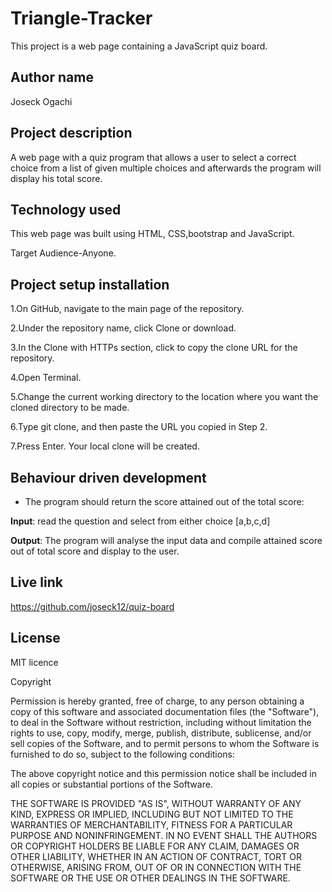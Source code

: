 # Triangle-Tracker

This project is a web page containing a JavaScript quiz board.

## Author name

Joseck Ogachi

## Project description

A web page with a quiz program that allows a user to select a correct choice from a list of given multiple choices and afterwards the program will display his total score.

## Technology used

This web page was built using HTML, CSS,bootstrap and JavaScript.

Target Audience-Anyone.


## Project setup installation

1.On GitHub, navigate to the main page of the repository.

2.Under the repository name, click Clone or download.

3.In the Clone with HTTPs section, click  to copy the clone URL for the repository.

4.Open Terminal.

5.Change the current working directory to the location where you want the cloned directory to be made.

6.Type git clone, and then paste the URL you copied in Step 2.

7.Press Enter. Your local clone will be created.

## Behaviour driven development
* The program should return the score attained out of the total score:

**Input**: read the question and select from either choice [a,b,c,d]

**Output**: The program will analyse the input data and compile attained score out of total score and display to the user.

## Live link

https://github.com/joseck12/quiz-board


## License
MIT licence

Copyright <YEAR> <COPYRIGHT HOLDER>

Permission is hereby granted, free of charge, to any person obtaining a copy of this software and associated documentation files (the "Software"), to deal in the Software without restriction, including without limitation the rights to use, copy, modify, merge, publish, distribute, sublicense, and/or sell copies of the Software, and to permit persons to whom the Software is furnished to do so, subject to the following conditions:

The above copyright notice and this permission notice shall be included in all copies or substantial portions of the Software.

THE SOFTWARE IS PROVIDED "AS IS", WITHOUT WARRANTY OF ANY KIND, EXPRESS OR IMPLIED, INCLUDING BUT NOT LIMITED TO THE WARRANTIES OF MERCHANTABILITY, FITNESS FOR A PARTICULAR PURPOSE AND NONINFRINGEMENT. IN NO EVENT SHALL THE AUTHORS OR COPYRIGHT HOLDERS BE LIABLE FOR ANY CLAIM, DAMAGES OR OTHER LIABILITY, WHETHER IN AN ACTION OF CONTRACT, TORT OR OTHERWISE, ARISING FROM, OUT OF OR IN CONNECTION WITH THE SOFTWARE OR THE USE OR OTHER DEALINGS IN THE SOFTWARE.
